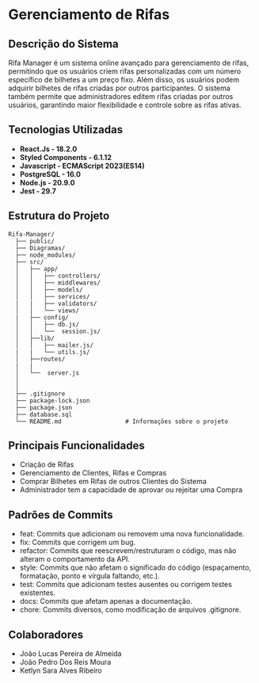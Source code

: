 # Gerenciamento de Rifas    
## Descrição do Sistema
Rifa Manager é um sistema online avançado para gerenciamento de rifas, permitindo que os usuários criem rifas personalizadas com um número específico de bilhetes a um preço fixo. Além disso, os usuários podem adquirir bilhetes de rifas criadas por outros participantes. O sistema também permite que administradores editem rifas criadas por outros usuários, garantindo maior flexibilidade e controle sobre as rifas ativas.

 ## Tecnologias Utilizadas
- **React.Js - 18.2.0**
- **Styled Components - 6.1.12**
- **Javascript -  ECMAScript 2023(ES14)**
- **PostgreSQL - 16.0**
- **Node.js - 20.9.0**
- **Jest - 29.7**

## Estrutura do Projeto

```plaintext
Rifa-Manager/
  ├── public/                 
  ├── Diagramas/                    
  ├── node_modules/              
  ├── src/
  │   ├── app/
  │   │   ├── controllers/       
  │   │   ├── middlewares/      
  │   │   ├── models/            
  │   │   ├── services/               
  |   |   ├── validators/ 
  │   │   └── views/       
  |   ├── config/
  │   │   ├── db.js/       
  │   │   └──  session.js/      
  │   ├──lib/         
  │   │   ├── mailer.js/                
  |   |   └── utils.js/      
  │   ├──routes/   
  |   |
  │   └──  server.js
  │
  │
  ├── .gitignore                 
  ├── package-lock.json          
  ├── package.json              
  ├── database.sql  
  └── README.md                  # Informações sobre o projeto
```
## Principais Funcionalidades
- Criação de Rifas
- Gerenciamento de Clientes, Rifas e Compras
- Comprar Bilhetes em Rifas de outros Clientes do Sistema
- Administrador tem a capacidade de aprovar ou rejeitar uma Compra

## Padrões de Commits
- feat: Commits que adicionam ou removem uma nova funcionalidade.
- fix: Commits que corrigem um bug.
- refactor: Commits que reescrevem/restruturam o código, mas não alteram o comportamento da API.
- style: Commits que não afetam o significado do código (espaçamento, formatação, ponto e vírgula faltando, etc.).
- test: Commits que adicionam testes ausentes ou corrigem testes existentes.
- docs: Commits que afetam apenas a documentação.
- chore: Commits diversos, como modificação de arquivos .gitignore.

## Colaboradores
- João Lucas Pereira de Almeida
- João Pedro Dos Reis Moura
- Ketlyn Sara Alves Ribeiro